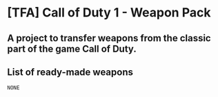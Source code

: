 # [TFA] Call of Duty 1 - Weapon Pack

## A project to transfer weapons from the classic part of the game Call of Duty.

## List of ready-made weapons

  ```
  NONE
  
  ```
